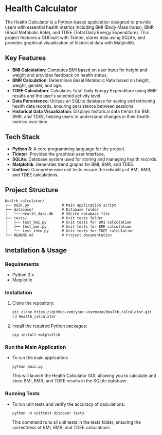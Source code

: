 # Health Calculator

The Health Calculator is a Python-based application designed to provide users with essential health metrics including BMI (Body Mass Index), BMR (Basal Metabolic Rate), and TDEE (Total Daily Energy Expenditure). 
This project features a GUI built with Tkinter, stores data using SQLite, and provides graphical visualization of historical data with Matplotlib.

## Key Features

- **BMI Calculation**: Computes BMI based on user input for height and weight and provides feedback on health status.
- **BMR Calculation**: Determines Basal Metabolic Rate based on height, weight, gender, and age.
- **TDEE Calculation**: Calculates Total Daily Energy Expenditure using BMR results and the user's selected activity level.
- **Data Persistence**: Utilizes an SQLite database for saving and retrieving health data records, ensuring persistence between sessions.
- **Historical Data Visualization**: Displays historical data trends for BMI, BMR, and TDEE, helping users to understand changes in their health metrics over time.

## Tech Stack

- **Python 3**: A core programming language for the project.
- **Tkinter**: Provides the graphical user interface.
- **SQLite**: Database system used for storing and managing health records.
- **Matplotlib**: Generates trend graphs for BMI, BMR, and TDEE.
- **Unittest**: Comprehensive unit tests ensure the reliability of BMI, BMR, and TDEE calculations.

## Project Structure

```plaintext
Health_calculator/
├── main.py               # Main application script
├── database/             # Database folder
│   └── Health_data.db    # SQLite database file
├── tests/                # Unit tests folder
│   ├── test_bmi.py       # Unit tests for BMI calculation
│   ├── test_bmr.py       # Unit tests for BMR calculation
│   └── test_tdee.py      # Unit tests for TDEE calculation
└── README.md             # Project documentation
```

## Installation & Usage

### Requirements

- Python 3.x
- Matplotlib

### Installation

1. Clone the repository:
   ```bash
   git clone https://github.com/your-username/Health_calculator.git
   cd Health_calculator
    ```
2. Install the required Python packages:
   ```
   pip install matplotlib
    ```

### Run the Main Application

- To run the main application:
   ```
   python main.py
   ```
   This will launch the Health Calculator GUI, allowing you to calculate and store BMI, BMR, and TDEE results in the SQLite database.

### Running Tests

- To run unit tests and verify the accuracy of calculations:
   ```
   python -m unittest discover tests
   ```
   This command runs all unit tests in the tests folder, ensuring the correctness of BMI, BMR, and TDEE calculations.
   

   


